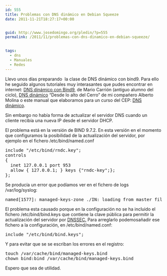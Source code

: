 ```yaml
---
id: 555
title: Problemas con DNS dinámico en Debian Squeeze
date: 2011-11-21T18:27:17+00:00


guid: http://www.josedomingo.org/pledin/?p=555
permalink: /2011/11/problemas-con-dns-dinamico-en-debian-squeeze/

  
tags:
  - dns
  - Manuales
  - Redes
---
```

Llevo unos días preparando  la clase de DNS dinámico con bind9. Para ello he seguido algunos tutoriales muy interasantes que pudes encontrar en internet: [DNS dinámico con Bind9](http://marioinfor.wordpress.com/2011/06/01/dns-dinamico-con-bind9/), de Mario Carrión (antiguo alumno del ciclo), [DNS dinámico](http://albertomolina.wordpress.com/2008/11/14/dns-dinamico/) &#8220;Desde lo alto del Cerro&#8221; de mi compañero Alberto Molina o este manual que elaboramos para un curso del CEP: [DNS dinámico](http://www.josedomingo.org/web/mod/resource/view.php?id=2257).

Sin embargo no había forma de actualizar el servidor DNS cuando un cliente recibía una nueva IP desde el servidor DHCP.

El problema está en la versión de BIND 9.7.2. En esta versión en el momento que configuramos la posibilidad de la actualización del servidor, por ejemplo en el fichero /etc/bind/named.conf

<pre class="brush: bash; gutter: true; first-line: 1">include "/etc/bind/rndc.key";
controls
{
  inet 127.0.0.1 port 953
  allow { 127.0.0.1; } keys {"rndc-key";};
};
</pre>

Se producía un error que podíamos ver en el fichero de logs /var/log/syslog:

<pre class="brush: bash; gutter: false; first-line: 1">named[1577]: managed-keys-zone ./IN: loading from master file managed-keys.bind failed: file not found</pre>

El problema esta causado porque en la configuración no se ha incluido el fichero /etc/bind/bind.keys que contiene la clave pública para permitir la actualización del servidor por [DNSSEC.](http://es.wikipedia.org/wiki/Usuario:Pabluk/DNSSEC) Para arreglarlo podemosañadir ese fichero a la configuración, en /etc/bind/named.conf:

<pre class="brush: applescript; gutter: false; first-line: 1">include "/etc/bind/bind.keys";</pre>

Y para evitar que se se escriban los errores en el registro:

<pre class="brush: applescript; gutter: false; first-line: 1">touch /var/cache/bind/managed-keys.bind
chown bind:bind /var/cache/bind/managed-keys.bind</pre>

Espero que sea de utilidad.

<!-- AddThis Advanced Settings generic via filter on the_content -->

<!-- AddThis Share Buttons generic via filter on the_content -->
